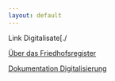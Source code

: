 ```yaml
---
layout: default
---
```


Link Digitalisate[./

[Über das Friedhofsregister](docs/about.md)

[Dokumentation Digitalisierung](docs/dokumentation.md)
